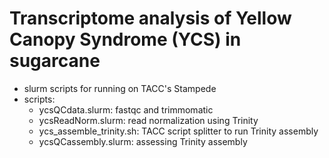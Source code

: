 # Transcriptome analysis of Yellow Canopy Syndrome (YCS) in sugarcane

* slurm scripts for running on TACC's Stampede
* scripts:
  * ycsQCdata.slurm: fastqc and trimmomatic
  * ycsReadNorm.slurm: read normalization using Trinity
  * ycs_assemble_trinity.sh: TACC script splitter to run Trinity assembly
  * ycsQCassembly.slurm: assessing Trinity assembly
